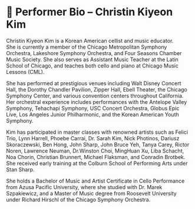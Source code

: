 # 🎻 Performer Bio – Christin Kiyeon Kim

Christin Kiyeon Kim is a Korean American cellist and music educator.  
She is currently a member of the Chicago Metropolitan Symphony Orchestra, Lakeshore Symphony Orchestra, and Four Seasons Chamber Music Society. She also serves as Assistant Music Teacher at the Latin School of Chicago, and teaches both cello and piano at Chicago Music Lessons (CML).

She has performed at prestigious venues including Walt Disney Concert Hall, the Dorothy Chandler Pavilion, Zipper Hall, Ebell Theater, the Chicago Symphony Center, and various convention centers throughout California. Her orchestral experience includes performances with the Antelope Valley Symphony, Tehachapi Symphony, USC Concert Orchestra, Globus Epic Live, Los Angeles Junior Philharmonic, and the Korean American Youth Symphony.

Kim has participated in master classes with renowned artists such as Felici Trio, Lynn Harrell, Phoebe Carrai, Dr. Sarah Kim, Nick Photinos, Dariusz Skoraczewski, Ben Hong, John Sharp, John Bruce Yeh, Tanya Carey, Rictor Noren, Lawrence Neuman, Dr.Winston Choi, MingHuan Xu, Liba Schacht, Noa Chorin, Christian Brunnert, Michael Flaksman, and Conradin Brotbek. She received early training at the Colburn School of Performing Arts under Stan Sharp.

She holds a Bachelor of Music and Artist Certificate in Cello Performance from Azusa Pacific University, where she studied with Dr. Marek Szpakiewicz, and a Master of Music degree from Roosevelt University under Richard Hirschl of the Chicago Symphony Orchestra.

